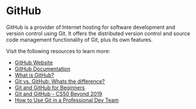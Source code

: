 # GitHub

GitHub is a provider of Internet hosting for software development and version control using Git. It offers the distributed version control and source code management functionality of Git, plus its own features.

Visit the following resources to learn more:

- [GitHub Website](https://github.com)
- [GitHub Documentation](https://docs.github.com/en/get-started/quickstart)
- [What is GitHub?](https://www.youtube.com/watch?v=w3jLJU7DT5E)
- [Git vs. GitHub: Whats the difference?](https://www.youtube.com/watch?v=wpISo9TNjfU)
- [Git and GitHub for Beginners](https://www.youtube.com/watch?v=RGOj5yH7evk)
- [Git and GitHub - CS50 Beyond 2019](https://www.youtube.com/watch?v=eulnSXkhE7I)
- [How to Use Git in a Professional Dev Team](https://ooloo.io/project/github-flow)
